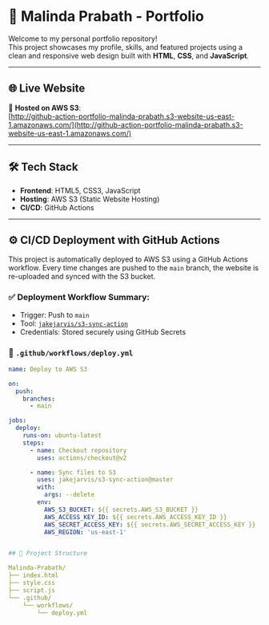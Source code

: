 # 💼 Malinda Prabath - Portfolio

Welcome to my personal portfolio repository!  
This project showcases my profile, skills, and featured projects using a clean and responsive web design built with **HTML**, **CSS**, and **JavaScript**.

---

## 🌐 Live Website

📎 **Hosted on AWS S3**:  
[http://github-action-portfolio-malinda-prabath.s3-website-us-east-1.amazonaws.com/](http://github-action-portfolio-malinda-prabath.s3-website-us-east-1.amazonaws.com/)

---

## 🛠️ Tech Stack

- **Frontend**: HTML5, CSS3, JavaScript
- **Hosting**: AWS S3 (Static Website Hosting)
- **CI/CD**: GitHub Actions

---

## ⚙️ CI/CD Deployment with GitHub Actions

This project is automatically deployed to AWS S3 using a GitHub Actions workflow. Every time changes are pushed to the `main` branch, the website is re-uploaded and synced with the S3 bucket.

### ✅ Deployment Workflow Summary:

- Trigger: Push to `main`
- Tool: [`jakejarvis/s3-sync-action`](https://github.com/jakejarvis/s3-sync-action)
- Credentials: Stored securely using GitHub Secrets

### 🔧 `.github/workflows/deploy.yml`

```yaml
name: Deploy to AWS S3

on:
  push:
    branches:
      - main

jobs:
  deploy:
    runs-on: ubuntu-latest
    steps:
      - name: Checkout repository
        uses: actions/checkout@v2

      - name: Sync files to S3
        uses: jakejarvis/s3-sync-action@master
        with:
          args: --delete
        env:
          AWS_S3_BUCKET: ${{ secrets.AWS_S3_BUCKET }}
          AWS_ACCESS_KEY_ID: ${{ secrets.AWS_ACCESS_KEY_ID }}
          AWS_SECRET_ACCESS_KEY: ${{ secrets.AWS_SECRET_ACCESS_KEY }}
          AWS_REGION: 'us-east-1'


## 📁 Project Structure

Malinda-Prabath/
├── index.html
├── style.css
├── script.js
└── .github/
    └── workflows/
        └── deploy.yml
